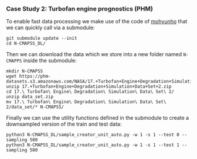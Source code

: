 ### Case Study 2: Turbofan engine prognostics (PHM)
To enable fast data processing we make use of the code of [mohyunho](https://github.com/mohyunho/N-CMAPSS_DL) that we can quickly call via a submodule:
```
git submodule update --init
cd N-CMAPSS_DL/
```

Then we can download the data which we store into a new folder named `N-CMAPPS` inside the submodule:
```
mkdir N-CMAPSS
wget https://phm-datasets.s3.amazonaws.com/NASA/17.+Turbofan+Engine+Degradation+Simulation+Data+Set+2.zip
unzip 17.+Turbofan+Engine+Degradation+Simulation+Data+Set+2.zip
cd 17.\ Turbofan\ Engine\ Degradation\ Simulation\ Data\ Set\ 2/
unzip data_set.zip 
mv 17.\ Turbofan\ Engine\ Degradation\ Simulation\ Data\ Set\ 2/data_set/* N-CMAPSS/
```

Finally we can use the utility functions defined in the submodule to create a downsampled version of the train and test data:
```
python3 N-CMAPSS_DL/sample_creator_unit_auto.py -w 1 -s 1 --test 0 --sampling 500
python3 N-CMAPSS_DL/sample_creator_unit_auto.py -w 1 -s 1 --test 1 --sampling 500
```
